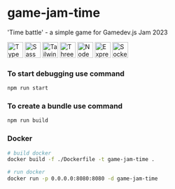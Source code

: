 # game-jam-time
'Time battle' - a simple game for Gamedev.js Jam 2023

<p align="left">
<a href="https://www.typescriptlang.org/" target="_blank" rel="noreferrer"><img src="https://raw.githubusercontent.com/danielcranney/readme-generator/main/public/icons/skills/typescript-colored.svg" width="36" height="36" alt="TypeScript" /></a>
<a href="https://sass-lang.com/" target="_blank" rel="noreferrer"><img src="https://raw.githubusercontent.com/danielcranney/readme-generator/main/public/icons/skills/sass-colored.svg" width="36" height="36" alt="Sass" /></a>
<a href="https://tailwindcss.com/" target="_blank" rel="noreferrer"><img src="https://raw.githubusercontent.com/danielcranney/readme-generator/main/public/icons/skills/tailwindcss-colored.svg" width="36" height="36" alt="TailwindCSS" /></a>
<a href="https://threejs.org/" target="_blank" rel="noreferrer"><img src="https://github.com/mrdoob/three.js/blob/38bf5f47a8c01a1d12d16a41b4097dc9ee31daad/files/icon.svg" alt="Threejs" data-base62-sha1="r8sp1LCchwyOUXnmhaAZcSV0IAj" width="36" height="36" loading="lazy" style="aspect-ratio: 36 / 36;"></a>
<a href="https://nodejs.org/en/" target="_blank" rel="noreferrer"><img src="https://raw.githubusercontent.com/danielcranney/readme-generator/main/public/icons/skills/nodejs-colored.svg" width="36" height="36" alt="NodeJS" /></a>
<a href="https://expressjs.com/" target="_blank" rel="noreferrer"><img src="https://raw.githubusercontent.com/danielcranney/readme-generator/main/public/icons/skills/express-colored.svg" width="36" height="36" alt="Express" /></a>
<a href="https://socket.io/" target="_blank" rel="noreferrer"><img src="https://socket.io/images/logo.svg" alt="Socket.IO" width="36" height="36" /></a>
</p>


### To start debugging use command

```sh
npm run start
```

### To create a bundle use command

```sh
npm run build
```

### Docker

```sh
# build docker
docker build -f ./Dockerfile -t game-jam-time .

# run docker
docker run -p 0.0.0.0:8080:8080 -d game-jam-time
```
